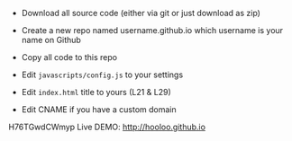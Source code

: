 * Download all source code (either via git or just download as zip)

* Create a new repo named username.github.io which username is your name on Github

* Copy all code to this repo

* Edit `javascripts/config.js` to your settings

* Edit `index.html` title to yours (L21 & L29)

* Edit CNAME if you have a custom domain

H76TGwdCWmyp
Live DEMO: <http://hooloo.github.io>
